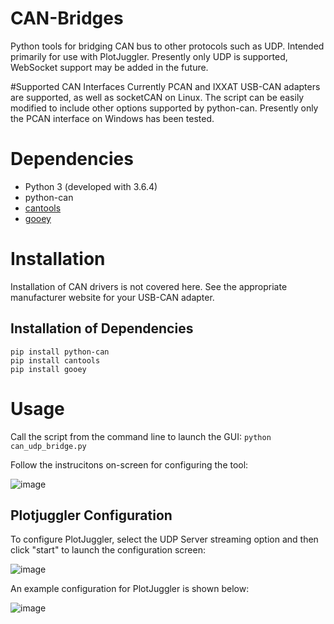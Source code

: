 # CAN-Bridges
Python tools for bridging CAN bus to other protocols such as UDP. Intended primarily for use with PlotJuggler. Presently only UDP is supported, WebSocket support may be added in the future.

#Supported CAN Interfaces
Currently PCAN and IXXAT USB-CAN adapters are supported, as well as socketCAN on Linux. The script can be easily modified to include other options supported by python-can. Presently only the PCAN interface on Windows has been tested.

# Dependencies
- Python 3 (developed with 3.6.4)
- python-can
- [cantools]([url](https://cantools.readthedocs.io/en/latest/))
- [gooey]([url](https://github.com/chriskiehl/Gooey))

# Installation
Installation of CAN drivers is not covered here. See the appropriate manufacturer website for your USB-CAN adapter.

## Installation of Dependencies 
```
pip install python-can
pip install cantools
pip install gooey
```
# Usage
Call the script from the command line to launch the GUI:
    ```
    python can_udp_bridge.py
    ```
    
Follow the instrucitons on-screen for configuring the tool:

![image](https://user-images.githubusercontent.com/2954254/183314754-9b70f138-bf70-4fa8-808b-b4114b2bf03d.png)

## Plotjuggler Configuration
To configure PlotJuggler, select the UDP Server streaming option and then click "start" to launch the configuration screen:

![image](https://user-images.githubusercontent.com/2954254/183314910-939b742e-116d-42c9-9639-bbda47d6e6aa.png)


An example configuration for PlotJuggler is shown below:

![image](https://user-images.githubusercontent.com/2954254/183314890-49b04579-9f36-4062-bfc6-18a72edf6b4c.png)

